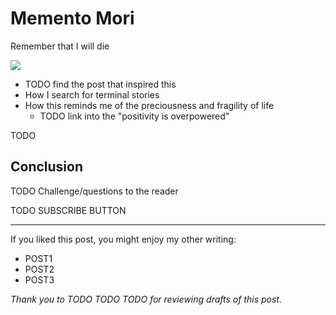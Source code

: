 <!------------------------- REFERENCE LINKS BLOCK ----------------------------------->
[TODO]: some-link
<!----------------------- END REFERENCE LINKS BLOCK --------------------------------->

Memento Mori
============
Remember that I will die

![](./images/image.png)

- TODO find the post that inspired this
- How I search for terminal stories
- How this reminds me of the preciousness and fragility of life
    - TODO link into the "positivity is overpowered"

TODO

Conclusion
----------
TODO Challenge/questions to the reader

TODO SUBSCRIBE BUTTON

-----------

If you liked this post, you might enjoy my other writing:

- POST1
- POST2
- POST3

_Thank you to TODO TODO TODO for reviewing drafts of this post._

<!------------------ IG POST DESCRIPTION --------------------->
<!--
TODO

🐒 Full article at link in bio.
-->
